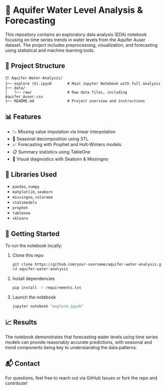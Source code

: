 # 🌊 Aquifer Water Level Analysis & Forecasting

This repository contains an exploratory data analysis (EDA) notebook focusing on time series trends in water levels from the Aquifer Auser dataset. The project includes preprocessing, visualization, and forecasting using statistical and machine learning tools.

## 📁 Project Structure

```
📦 Aquifer-Water-Analysis/
├── explore (4).ipynb       # Main Jupyter Notebook with full analysis
├── data/
│   └── raw/                # Raw data files, including Aquifer_Auser.csv
├── README.md               # Project overview and instructions
```

## 📊 Features

- 📉 Missing value imputation via linear interpolation
- 🔄 Seasonal decomposition using STL
- 📈 Forecasting with Prophet and Holt-Winters models
- 📋 Summary statistics using TableOne
- 📎 Visual diagnostics with Seaborn & Missingno

## 🧰 Libraries Used

- `pandas`, `numpy`
- `matplotlib`, `seaborn`
- `missingno`, `colorama`
- `statsmodels`
- `prophet`
- `tableone`
- `sklearn`

## 🚀 Getting Started

To run the notebook locally:

1. Clone this repo  
   ```bash
   git clone https://github.com/your-username/aquifer-water-analysis.git
   cd aquifer-water-analysis
   ```

2. Install dependencies  
   ```bash
   pip install -r requirements.txt
   ```

3. Launch the notebook  
   ```bash
   jupyter notebook "explore.ipynb"
   ```

## 📈 Results

The notebook demonstrates that forecasting water levels using time series models can provide reasonably accurate predictions, with seasonal and trend components being key to understanding the data patterns.

## 📬 Contact

For questions, feel free to reach out via GitHub Issues or fork the repo and contribute!

